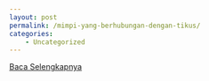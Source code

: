 ```yaml
---
layout: post
permalink: /mimpi-yang-berhubungan-dengan-tikus/
categories:
    - Uncategorized
---
```


[Baca Selengkapnya](/01)